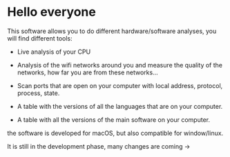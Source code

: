 
# Hello everyone

This software allows you to do different hardware/software analyses, you will find different tools:

- Live analysis of your CPU

- Analysis of the wifi networks around you and measure the quality of the networks, how far you are from these networks...

- Scan ports that are open on your computer with local address, protocol, process, state.

- A table with the versions of all the languages that are on your computer.

- A table with all the versions of the main software on your computer.


the software is developed for macOS, but also compatible for window/linux.

It is still in the development phase, many changes are coming ->
